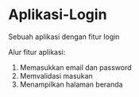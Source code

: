 # Aplikasi-Login
Sebuah aplikasi dengan fitur login

Alur fitur aplikasi:
1. Memasukkan email dan password
2. Memvalidasi masukan
3. Menampilkan halaman beranda
